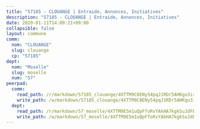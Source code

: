 ```yaml
---
title: "57185 - CLOUANGE | Entraide, Annonces, Initiatives"
description: "57185 - CLOUANGE | Entraide, Annonces, Initiatives"
date: 2020-01-11T14:09:21+09:00
collapsible: false
layout: commune
comm:
  nom: "CLOUANGE"
  slug: clouange
  cp: "57185"
dept:
  nom: "Moselle"
  slug: moselle
  num: "57"
peerpad:
  comm:
    read_path: /r/markdown/57185_clouange/4XTTM9C8ENy54pqJ1RDr5AHKgu3ir5sgy1xR3fZjCRFj9bi6Z
    write_path: /w/markdown/57185_clouange/4XTTM9C8ENy54pqJ1RDr5AHKgu3ir5sgy1xR3fZjCRFj9bi6Z-K3TgUN4hP8K38iY3zpgyXSsjZdowosckxPf1a4tBuYvU6VKnVYukuSZhR1oGnuD2p2QauKzPyACLAhurnQ6WxGLsmGwSYkf3qPqF6wELntUoiaPEHN6zkvttscV2ec4Qg4W5sU6y
  dept:
    read_path: /r/markdown/57_moselle/4XTTM9E5m1uQpFfoRvYAkHA7kgkSuJdFBSCmoLnZ6YvxmqAKj
    write_path: /w/markdown/57_moselle/4XTTM9E5m1uQpFfoRvYAkHA7kgkSuJdFBSCmoLnZ6YvxmqAKj-K3TgTxpsRhjGfb3pJqDaX4rYTLkyLoK3BLA4awBfhTSCoyNhResrhhmfsEF8aKnccedt5XoBzWeRYfKxQxNKv71ETcpGharLRE7rdgTKY3uSaW3Du2dz8v23YEY268mfYmweTFnR
---
```


